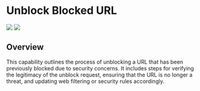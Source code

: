 # Unblock Blocked URL

![](https://img.shields.io/badge/Phase-Recovery_%28P0005%29-blue)&nbsp;![](https://img.shields.io/badge/Category-Network-blue)
## Overview

This capability outlines the process of unblocking a URL that has been previously blocked due to security concerns. It includes steps for verifying the legitimacy of the unblock request, ensuring that the URL is no longer a threat, and updating web filtering or security rules accordingly.